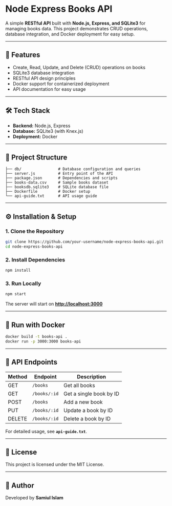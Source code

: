 # Node Express Books API

A simple **RESTful API** built with **Node.js, Express, and SQLite3** for managing books data.
This project demonstrates CRUD operations, database integration, and Docker deployment for easy setup.

---

## 🚀 Features

* Create, Read, Update, and Delete (CRUD) operations on books
* SQLite3 database integration
* RESTful API design principles
* Docker support for containerized deployment
* API documentation for easy usage

---

## 🛠️ Tech Stack

* **Backend:** Node.js, Express
* **Database:** SQLite3 (with Knex.js)
* **Deployment:** Docker

---

## 📂 Project Structure

```
├── db/                # Database configuration and queries
├── server.js          # Entry point of the API
├── package.json       # Dependencies and scripts
├── books-data.csv     # Sample books dataset
├── booksdb.sqlite3    # SQLite database file
├── Dockerfile         # Docker setup
└── api-guide.txt      # API usage guide
```

---

## ⚙️ Installation & Setup

### 1. Clone the Repository

```bash
git clone https://github.com/your-username/node-express-books-api.git
cd node-express-books-api
```

### 2. Install Dependencies

```bash
npm install
```

### 3. Run Locally

```bash
npm start
```

The server will start on **[http://localhost:3000](http://localhost:3000)**

---

## 🐳 Run with Docker

```bash
docker build -t books-api .
docker run -p 3000:3000 books-api
```

---

## 📖 API Endpoints

| Method | Endpoint     | Description             |
| ------ | ------------ | ----------------------- |
| GET    | `/books`     | Get all books           |
| GET    | `/books/:id` | Get a single book by ID |
| POST   | `/books`     | Add a new book          |
| PUT    | `/books/:id` | Update a book by ID     |
| DELETE | `/books/:id` | Delete a book by ID     |

For detailed usage, see **`api-guide.txt`**.

---

## 📜 License

This project is licensed under the MIT License.

---

## 👤 Author

Developed by **Samiul Islam**
